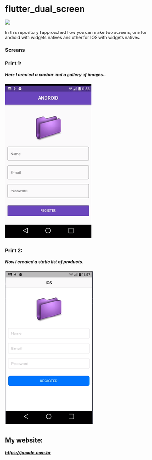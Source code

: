 # flutter_dual_screen


![](https://lh3.googleusercontent.com/a-/AAuE7mBJIVJE8a3rkWTnNtJwgXnhE9SvyyFvAaD578QrRQ=s120-p-rw-no)


In this repository I approached how you can make two screens, one for android with widgets natives and other for IOS with widgets natives.


### Screans

### Print 1:
##### Here I created a navbar and a gallery of images..

![](https://raw.githubusercontent.com/danieldeandradelopes/flutter_dual_screen/master/prints/screen-android.png)




### Print 2:
##### Now I created a static list of products.

![](https://raw.githubusercontent.com/danieldeandradelopes/flutter_dual_screen/master/prints/screen-ios.png)



## My website:
##### https://jacode.com.br

